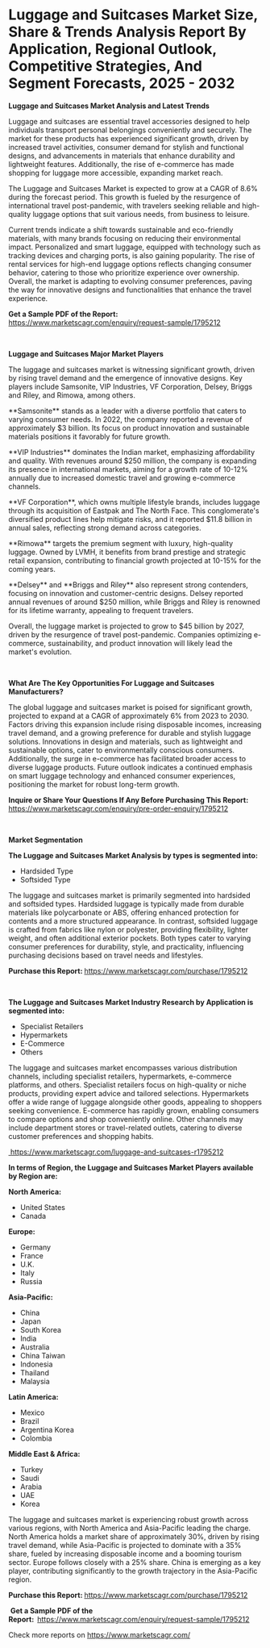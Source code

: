 <p><h1>Luggage and Suitcases Market Size, Share & Trends Analysis Report By Application, Regional Outlook, Competitive Strategies, And Segment Forecasts, 2025 - 2032</h1></p><p><strong>Luggage and Suitcases Market Analysis and Latest Trends</strong></p>
<p><p>Luggage and suitcases are essential travel accessories designed to help individuals transport personal belongings conveniently and securely. The market for these products has experienced significant growth, driven by increased travel activities, consumer demand for stylish and functional designs, and advancements in materials that enhance durability and lightweight features. Additionally, the rise of e-commerce has made shopping for luggage more accessible, expanding market reach.</p><p>The Luggage and Suitcases Market is expected to grow at a CAGR of 8.6% during the forecast period. This growth is fueled by the resurgence of international travel post-pandemic, with travelers seeking reliable and high-quality luggage options that suit various needs, from business to leisure.</p><p>Current trends indicate a shift towards sustainable and eco-friendly materials, with many brands focusing on reducing their environmental impact. Personalized and smart luggage, equipped with technology such as tracking devices and charging ports, is also gaining popularity. The rise of rental services for high-end luggage options reflects changing consumer behavior, catering to those who prioritize experience over ownership. Overall, the market is adapting to evolving consumer preferences, paving the way for innovative designs and functionalities that enhance the travel experience.</p></p>
<p><strong>Get a Sample PDF of the Report:&nbsp;</strong> <a href="https://www.marketscagr.com/enquiry/request-sample/1795212?utm_campaign=2987&utm_medium=2&utm_source=Github&utm_content=ia&utm_term=04042025&utm_id=luggage-and-suitcases">https://www.marketscagr.com/enquiry/request-sample/1795212</a></p>
<p>&nbsp;</p>
<p><strong>Luggage and Suitcases Major Market Players</strong></p>
<p><p>The luggage and suitcases market is witnessing significant growth, driven by rising travel demand and the emergence of innovative designs. Key players include Samsonite, VIP Industries, VF Corporation, Delsey, Briggs and Riley, and Rimowa, among others.</p><p>**Samsonite** stands as a leader with a diverse portfolio that caters to varying consumer needs. In 2022, the company reported a revenue of approximately $3 billion. Its focus on product innovation and sustainable materials positions it favorably for future growth.</p><p>**VIP Industries** dominates the Indian market, emphasizing affordability and quality. With revenues around $250 million, the company is expanding its presence in international markets, aiming for a growth rate of 10-12% annually due to increased domestic travel and growing e-commerce channels.</p><p>**VF Corporation**, which owns multiple lifestyle brands, includes luggage through its acquisition of Eastpak and The North Face. This conglomerate's diversified product lines help mitigate risks, and it reported $11.8 billion in annual sales, reflecting strong demand across categories.</p><p>**Rimowa** targets the premium segment with luxury, high-quality luggage. Owned by LVMH, it benefits from brand prestige and strategic retail expansion, contributing to financial growth projected at 10-15% for the coming years.</p><p>**Delsey** and **Briggs and Riley** also represent strong contenders, focusing on innovation and customer-centric designs. Delsey reported annual revenues of around $250 million, while Briggs and Riley is renowned for its lifetime warranty, appealing to frequent travelers.</p><p>Overall, the luggage market is projected to grow to $45 billion by 2027, driven by the resurgence of travel post-pandemic. Companies optimizing e-commerce, sustainability, and product innovation will likely lead the market's evolution.</p></p>
<p>&nbsp;</p>
<p><strong>What Are The Key Opportunities For Luggage and Suitcases Manufacturers?</strong></p>
<p><p>The global luggage and suitcases market is poised for significant growth, projected to expand at a CAGR of approximately 6% from 2023 to 2030. Factors driving this expansion include rising disposable incomes, increasing travel demand, and a growing preference for durable and stylish luggage solutions. Innovations in design and materials, such as lightweight and sustainable options, cater to environmentally conscious consumers. Additionally, the surge in e-commerce has facilitated broader access to diverse luggage products. Future outlook indicates a continued emphasis on smart luggage technology and enhanced consumer experiences, positioning the market for robust long-term growth.</p></p>
<p><strong>Inquire or Share Your Questions If Any Before Purchasing This Report:</strong> <a href="https://www.marketscagr.com/enquiry/pre-order-enquiry/1795212?utm_campaign=2987&utm_medium=2&utm_source=Github&utm_content=ia&utm_term=04042025&utm_id=luggage-and-suitcases">https://www.marketscagr.com/enquiry/pre-order-enquiry/1795212</a></p>
<p>&nbsp;</p>
<p><strong>Market Segmentation</strong></p>
<p><strong>The Luggage and Suitcases Market Analysis by types is segmented into:</strong></p>
<p><ul><li>Hardsided Type</li><li>Softsided Type</li></ul></p>
<p><p>The luggage and suitcases market is primarily segmented into hardsided and softsided types. Hardsided luggage is typically made from durable materials like polycarbonate or ABS, offering enhanced protection for contents and a more structured appearance. In contrast, softsided luggage is crafted from fabrics like nylon or polyester, providing flexibility, lighter weight, and often additional exterior pockets. Both types cater to varying consumer preferences for durability, style, and practicality, influencing purchasing decisions based on travel needs and lifestyles.</p></p>
<p><strong>Purchase this Report:&nbsp;</strong><a href="https://www.marketscagr.com/purchase/1795212?utm_campaign=2987&utm_medium=2&utm_source=Github&utm_content=ia&utm_term=04042025&utm_id=luggage-and-suitcases">https://www.marketscagr.com/purchase/1795212</a></p>
<p>&nbsp;</p>
<p><strong>The Luggage and Suitcases Market Industry Research by Application is segmented into:</strong></p>
<p><ul><li>Specialist Retailers</li><li>Hypermarkets</li><li>E-Commerce</li><li>Others</li></ul></p>
<p><p>The luggage and suitcases market encompasses various distribution channels, including specialist retailers, hypermarkets, e-commerce platforms, and others. Specialist retailers focus on high-quality or niche products, providing expert advice and tailored selections. Hypermarkets offer a wide range of luggage alongside other goods, appealing to shoppers seeking convenience. E-commerce has rapidly grown, enabling consumers to compare options and shop conveniently online. Other channels may include department stores or travel-related outlets, catering to diverse customer preferences and shopping habits.</p></p>
<p><a href="https://www.marketscagr.com/luggage-and-suitcases-r1795212?utm_campaign=2987&utm_medium=2&utm_source=Github&utm_content=ia&utm_term=04042025&utm_id=luggage-and-suitcases">&nbsp;https://www.marketscagr.com/luggage-and-suitcases-r1795212</a></p>
<p><strong>In terms of Region, the Luggage and Suitcases Market Players available by Region are:</strong></p>
<p>
    <p> <strong> North America: </strong>
        <ul>
            <li>United States</li>
            <li>Canada</li>
        </ul>
        </p> 
    <p> <strong> Europe: </strong>
        <ul>
            <li>Germany</li>
            <li>France</li>
            <li>U.K.</li>
            <li>Italy</li>
            <li>Russia</li>
        </ul>
        </p> 
    <p> <strong> Asia-Pacific: </strong>
        <ul>
            <li>China</li>
            <li>Japan</li>
            <li>South Korea</li>
            <li>India</li>
            <li>Australia</li>
            <li>China Taiwan</li>
            <li>Indonesia</li>
            <li>Thailand</li>
            <li>Malaysia</li>
        </ul>
        </p> 
    <p> <strong> Latin America: </strong>
        <ul>
            <li>Mexico</li>
            <li>Brazil</li>
            <li>Argentina Korea</li>
            <li>Colombia</li>
        </ul>
        </p> 
    <p> <strong> Middle East & Africa: </strong>
        <ul>
            <li>Turkey</li>
            <li>Saudi</li>
            <li>Arabia</li>
            <li>UAE</li>
            <li>Korea</li>
        </ul>
    </p>
    </p>
<p><p>The luggage and suitcases market is experiencing robust growth across various regions, with North America and Asia-Pacific leading the charge. North America holds a market share of approximately 30%, driven by rising travel demand, while Asia-Pacific is projected to dominate with a 35% share, fueled by increasing disposable income and a booming tourism sector. Europe follows closely with a 25% share. China is emerging as a key player, contributing significantly to the growth trajectory in the Asia-Pacific region.</p></p>
<p><strong>Purchase this Report: </strong><a href="https://www.marketscagr.com/purchase/1795212?utm_campaign=2987&utm_medium=2&utm_source=Github&utm_content=ia&utm_term=04042025&utm_id=luggage-and-suitcases">https://www.marketscagr.com/purchase/1795212</a></p>
<p>&nbsp;<strong>Get a Sample PDF of the Report:&nbsp;&nbsp;</strong><a href="https://www.marketscagr.com/enquiry/request-sample/1795212?utm_campaign=2987&utm_medium=2&utm_source=Github&utm_content=ia&utm_term=04042025&utm_id=luggage-and-suitcases">https://www.marketscagr.com/enquiry/request-sample/1795212</a></p>
<p><strong></strong></p>
<p>Check more reports on <a href="https://www.marketscagr.com/?utm_campaign=2987&utm_medium=2&utm_source=Github&utm_content=ia&utm_term=04042025&utm_id=luggage-and-suitcases">https://www.marketscagr.com/</a></p>